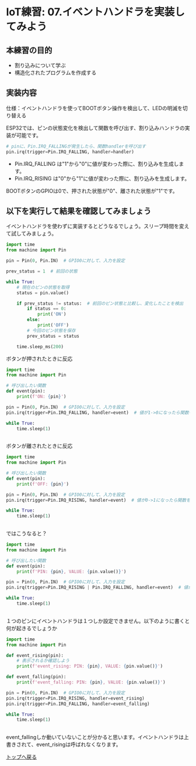 # IoT練習: 07.イベントハンドラを実装してみよう

## 本練習の目的

- 割り込みについて学ぶ
- 構造化されたプログラムを作成する

## 実装内容

仕様：イベントハンドラを使ってBOOTボタン操作を検出して、LEDの明滅を切り替える

ESP32では、ピンの状態変化を検出して関数を呼び出す、割り込みハンドラの実装が可能です。

```python
# pinに、Pin.IRQ_FALLINGが発生したら、関数handlerを呼び出す
pin.irq(trigger=Pin.IRQ_FALLING, handler=handler) 
```

- Pin.IRQ_FALLING は"1"から"0"に値が変わった際に、割り込みを生成します。
- Pin.IRQ_RISING は"0"から"1"に値が変わった際に、割り込みを生成します。

BOOTボタンのGPIOは0で、押された状態が"0"、離された状態が"1"です。

## 以下を実行して結果を確認してみましょう

イベントハンドラを使わずに実装するとどうなるでしょう。スリープ時間を変えて試してみましょう。

```python
import time
from machine import Pin

pin = Pin(0, Pin.IN)  # GPIO0に対して、入力を設定

prev_status = 1  # 前回の状態

while True:
    # 現在のピンの状態を取得
    status = pin.value()

    if prev_status != status:  # 前回のピン状態と比較し、変化したことを検出
        if status == 0:
            print('ON')
        else:
            print('OFF')
        # 今回のピン状態を保存
        prev_status = status

    time.sleep_ms(200)

```

ボタンが押されたときに反応

```python
import time
from machine import Pin

# 呼び出したい関数
def event(pin):
    print(f'ON: {pin}')

pin = Pin(0, Pin.IN)  # GPIO0に対して、入力を設定
pin.irq(trigger=Pin.IRQ_FALLING, handler=event)  # 値が1->0になったら関数を呼び出し

while True:
    time.sleep(1)
 
```

ボタンが離されたときに反応

```python
import time
from machine import Pin

# 呼び出したい関数
def event(pin):
    print(f'OFF: {pin}')

pin = Pin(0, Pin.IN)  # GPIO0に対して、入力を設定
pin.irq(trigger=Pin.IRQ_RISING, handler=event)  # 値が0->1になったら関数を呼び出し

while True:
    time.sleep(1)
 
```

ではこうなると？

```python
import time
from machine import Pin

# 呼び出したい関数
def event(pin):
    print(f'PIN: {pin}, VALUE: {pin.value()}')

pin = Pin(0, Pin.IN)  # GPIO0に対して、入力を設定
pin.irq(trigger=Pin.IRQ_RISING | Pin.IRQ_FALLING, handler=event)  # 値が0->1もしくは、1->0になったら関数を呼び出し

while True:
    time.sleep(1)
 
```

１つのピンにイベントハンドラは１つしか設定できません。以下のように書くと何が起きるでしょうか

```python
import time
from machine import Pin

def event_rising(pin):
    # 表示されるか確認しよう
    print(f'event_rising: PIN: {pin}, VALUE: {pin.value()}')

def event_falling(pin):
    print(f'event_falling: PIN: {pin}, VALUE: {pin.value()}')

pin = Pin(0, Pin.IN)  # GPIO0に対して、入力を設定
pin.irq(trigger=Pin.IRQ_RISING, handler=event_rising)
pin.irq(trigger=Pin.IRQ_FALLING, handler=event_falling)

while True:
    time.sleep(1)
 
```

event_fallingしか動いていないことが分かると思います。イベントハンドラは上書きされて、event_risingは呼ばれなくなります。

[トップへ戻る](../README.md)
